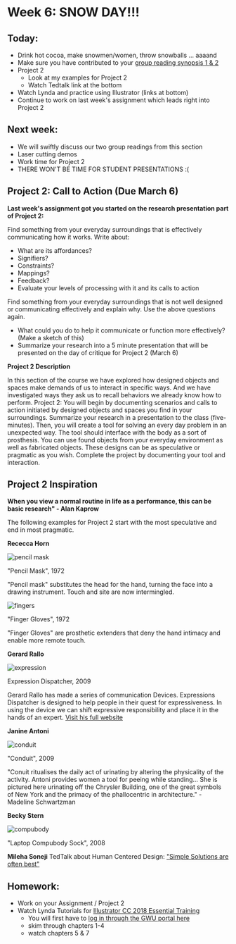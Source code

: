# Week 6: SNOW DAY!!!

## Today:

- Drink hot cocoa, make snowmen/women, throw snowballs ... aaaand
- Make sure you have contributed to your [group reading synopsis 1 & 2](https://docs.google.com/document/d/1SmNsg34jqr2IzgAZenIsk2onUqqwqFBUZLxI8YdGH7o/edit)
- Project 2
  - Look at my examples for Project 2
  - Watch Tedtalk link at the bottom
- Watch Lynda and practice using Illustrator (links at bottom)
- Continue to work on last week's assignment which leads right into Project 2

## Next week:

- We will swiftly discuss our two group readings from this section
- Laser cutting demos
- Work time for Project 2
- THERE WON'T BE TIME FOR STUDENT PRESENTATIONS :(

## Project 2: Call to Action (Due March 6)

**Last week's assignment got you started on the research presentation part of Project 2:**

Find something from your everyday surroundings that is effectively communicating how it works. Write about:
- What are its affordances?
- Signifiers?
- Constraints?
- Mappings?
- Feedback?
- Evaluate your levels of processing with it and its calls to action

Find something from your everyday surroundings that is not well designed or communicating effectively and explain why. Use the above questions again.
- What could you do to help it communicate or function more effectively? (Make a sketch of this)
- Summarize your research into a 5 minute presentation that will be presented on the day of critique for  Project 2 (March 6)

**Project 2 Description**

In this section of the course we have explored how designed objects and spaces make demands of us to interact in specific ways.  And we have investigated ways they ask us to recall behaviors we already know how to perform.  Project 2: You will begin by documenting scenarios and calls to action initiated by designed objects and spaces you find in your surroundings. Summarize your research in a presentation to the class (five-minutes). Then, you will create a tool for solving an every day problem in an unexpected way. The tool should interface with the body as a sort of prosthesis. You can use found objects from your everyday environment as well as fabricated objects. These designs can be as speculative or pragmatic as you wish. Complete the project by documenting your tool and interaction.

## Project 2 Inspiration

**When you view a normal routine in life as a performance, this can be basic research" - Alan Kaprow**

The following examples for Project 2 start with the most speculative and end in most pragmatic.

**Rececca Horn**

![pencil mask](https://i.pinimg.com/originals/87/ad/30/87ad304fbb15b3b671e5cbf98954bd81.jpg)

"Pencil Mask", 1972

"Pencil mask" substitutes the head for the hand, turning the face into a drawing instrument. Touch and site are now intermingled.

![fingers](https://ablersite.files.wordpress.com/2010/06/rebecca_horn.jpeg)

"Finger Gloves", 1972

"Finger Gloves" are prosthetic extenders that deny the hand intimacy and enable more remote touch.

**Gerard Rallo**

![expression](http://www.gerardrallo.net/project_imgs/full_size/expressions.png)

Expression Dispatcher, 2009

Gerard Rallo has made a series of communication Devices. Expressions Dispatcher is designed to help people in their quest for expressiveness. In using the device we can shift expressive responsibility and place it in the hands of an expert. [Visit his full website](http://www.gerardrallo.net/#art_design)

**Janine Antoni**

![conduit](https://i.pinimg.com/originals/fe/0e/55/fe0e553fe9ed95332efed2e2e808917e.jpg)

"Conduit", 2009

"Conuit ritualises the daily act of urinating by altering the physicality of the activity. Antoni provides women a tool for peeing while standing... She is pictured here urinating off the Chrysler Building, one of the great symbols of New York and the primacy of the phallocentric in architecture." - Madeline Schwartzman

**Becky Stern**

![compubody](https://i.ytimg.com/vi/euQvtep54E8/maxresdefault.jpg)

"Laptop Compubody Sock", 2008

**Mileha Soneji**
TedTalk about Human Centered Design: ["Simple Solutions are often best"](https://www.ted.com/talks/mileha_soneji_simple_hacks_for_life_with_parkinson_s?language=en)

## Homework:

- Work on your Assignment / Project 2
- Watch Lynda Tutorials for [Illustrator CC 2018 Essential Training](https://www.lynda.com/Illustrator-tutorials/Illustrator-CC-2018-Essential-Training/628695-2.html)
  - You will first have to [log in through the GWU portal here](https://it.gwu.edu/lyndacom)
  - skim through chapters 1-4
  - watch chapters 5 & 7
